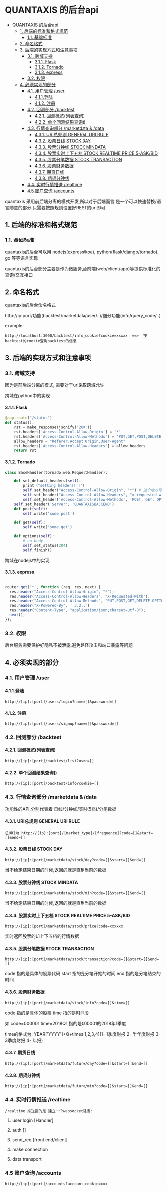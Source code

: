 # QUANTAXIS 的后台api

<!-- TOC -->

- [QUANTAXIS 的后台api](#quantaxis-的后台api)
    - [1. 后端的标准和格式规范](#1-后端的标准和格式规范)
        - [1.1. 基础标准](#11-基础标准)
    - [2. 命名格式](#2-命名格式)
    - [3. 后端的实现方式和注意事项](#3-后端的实现方式和注意事项)
        - [3.1. 跨域支持](#31-跨域支持)
            - [3.1.1. Flask](#311-flask)
            - [3.1.2. Tornado](#312-tornado)
            - [3.1.3. express](#313-express)
        - [3.2. 权限](#32-权限)
    - [4. 必须实现的部分](#4-必须实现的部分)
        - [4.1. 用户管理 /user](#41-用户管理-user)
            - [4.1.1.登陆](#411登陆)
            - [4.1.2. 注册](#412-注册)
        - [4.2. 回测部分 /backtest](#42-回测部分-backtest)
            - [4.2.1. 回测概览(列表查询)](#421-回测概览列表查询)
            - [4.2.2. 单个回测结果查询()](#422-单个回测结果查询)
        - [4.3. 行情查询部分 /marketdata & /data](#43-行情查询部分-marketdata--data)
            - [4.3.1. URI总规则 GENERAL URI RULE](#431-uri总规则-general-uri-rule)
            - [4.3.2. 股票日线 STOCK DAY](#432-股票日线-stock-day)
            - [4.3.3. 股票分钟线 STOCK MINDATA](#433-股票分钟线-stock-mindata)
            - [4.3.4. 股票实时上下五档 STOCK REALTIME PRICE 5-ASK/BID](#434-股票实时上下五档-stock-realtime-price-5-askbid)
            - [4.3.5. 股票分笔数据 STOCK TRANSACTION](#435-股票分笔数据-stock-transaction)
            - [4.3.6. 股票财务数据](#436-股票财务数据)
            - [4.3.7. 期货日线](#437-期货日线)
            - [4.3.8. 期货分钟线](#438-期货分钟线)
        - [4.4. 实时行情推送 /realtime](#44-实时行情推送-realtime)
        - [4.5 账户查询 /accounts](#45-账户查询-accounts)

<!-- /TOC -->
<!-- vscode-markdown-toc-config
	numbering=true
	autoSave=true
	/vscode-markdown-toc-config -->
<!-- /vscode-markdown-toc -->


quantaxis 采用前后端分离的模式开发,所以对于后端而言 是一个可以快速替换/语言随意的部分.只需要按照规则设置好REST的url即可


##  1. 后端的标准和格式规范

###  1.1. 基础标准

quantaxis的后台可以用 nodejs(express/koa), python(flask/django/tornado), go 等等语言实现

quantaxis的后台部分主要是作为微服务,给前端(web/client/app)等提供标准化的查询/交互接口


##  2. 命名格式

quantaxis的后台命名格式

http://ip:port/功能(backtest/marketdata/user/..)/细分功能(info/query_code/..)

example:

```
http://localhost:3000/backtest/info_cookie?cookie=xxxxx  ==>  按backtest的cookie查询backtest的信息

```

##  3. 后端的实现方式和注意事项


###  3.1. 跨域支持

因为是前后端分离的模式, 需要对于url采取跨域允许

跨域在python中的实现

####  3.1.1. Flask

```python
@app.route("/status")
def status():
    rst = make_response(jsonify('200'))
    rst.headers['Access-Control-Allow-Origin'] = '*'
    rst.headers['Access-Control-Allow-Methods'] = 'PUT,GET,POST,DELETE'
    allow_headers = "Referer,Accept,Origin,User-Agent"
    rst.headers['Access-Control-Allow-Headers'] = allow_headers
    return rst
```


####  3.1.2. Tornado

```python
class BaseHandler(tornado.web.RequestHandler):

    def set_default_headers(self):
        print（"setting headers!!!"）
        self.set_header("Access-Control-Allow-Origin", "*") # 这个地方可以写域名
        self.set_header("Access-Control-Allow-Headers", "x-requested-with")
        self.set_header('Access-Control-Allow-Methods', 'POST, GET, OPTIONS')
	self.set_header('Server', 'QUANTAXISBACKEND')
    def post(self):
        self.write('some post')

    def get(self):
        self.write('some get')

    def options(self):
        # no body
        self.set_status(204)
        self.finish()
```

跨域在nodejs中的实现

####  3.1.3. express

```javascript

router.get('*', function (req, res, next) {
  res.header("Access-Control-Allow-Origin", "*");
  res.header("Access-Control-Allow-Headers", "X-Requested-With");
  res.header("Access-Control-Allow-Methods", "PUT,POST,GET,DELETE,OPTIONS");
  res.header("X-Powered-By", ' 3.2.1')
  res.header("Content-Type", "application/json;charset=utf-8");
  next();
});

```

###  3.2. 权限

后台服务需要保护好隐私不被泄露,避免路径攻击和端口暴露等问题

##  4. 必须实现的部分


###  4.1. 用户管理 /user

####  4.1.1.登陆
```
http://[ip]:[port]/users/login?name=[]&password=[]
```
####  4.1.2. 注册
```
http://[ip]:[port]/users/signup?name=[]&password=[]
```

###  4.2. 回测部分 /backtest

####  4.2.1. 回测概览(列表查询)
```
http://[ip]:[port]/backtest/list?user=[]
```

####  4.2.2. 单个回测结果查询()
```
http://[ip]:[port]/backtest/info?cookie=[]
```

###  4.3. 行情查询部分 /marketdata & /data

功能性的API,分别代表着 日线/分钟线/实时(5档)/分笔数据

####  4.3.1. URI总规则 GENERAL URI RULE
```
总URI为 http://[ip]:[port]/[market_type]/[frequence]?code=[]&start=[]&end=[]
```

####  4.3.2. 股票日线 STOCK DAY
```
http://[ip]:[port]/marketdata/stock/day?code=[]&start=[]&end=[]
```

当不给定结束日期的时候,返回的就是直到当前的数据

####  4.3.3. 股票分钟线 STOCK MINDATA
```
http://[ip]:[port]/marketdata/stock/min?code=[]&start=[]&end=[]
```

当不给定结束日期的时候,返回的就是直到当前的数据

####  4.3.4. 股票实时上下五档 STOCK REALTIME PRICE 5-ASK/BID
```
http://[ip]:[port]/marketdata/stock/price?code=xxxxxx
```

实时返回股票的L1上下五档的行情数据

####  4.3.5. 股票分笔数据 STOCK TRANSACTION
```
http://[ip]:[port]/marketdata/stock/transaction?code=[]&start=[]&end=[]
```
code 指的是具体的股票代码
start 指的是分笔开始的时间
end 指的是分笔结束的时间

####  4.3.6. 股票财务数据
```
http://[ip]:[port]/marketdata/stock/info?code=[]&time=[]
```
code 指的是具体的股票
time 指的是时间段

如 code=000001 time=2018Q1 指的是000001的2018年1季度

time的格式为: YEAR['YYYY']+Q+times[1,2,3,4](1- 1季度财报 2- 半年度财报 3- 3季度财报 4- 年报)

####  4.3.7. 期货日线
```
http://[ip]:[port]/marketdata/future/day?code=[]&start=[]&end=[]
```

####  4.3.8. 期货分钟线
```
http://[ip]:[port]/marketdata/future/min?code=[]&start=[]&end=[]
```
###  4.4. 实时行情推送 /realtime
```
/realtime 推送指的是 建立一个websocket链接:
```
1. user login [Handler]

2. auth []

3. send_req [front end/client]

4. make connection

5. data transport

### 4.5 账户查询 /accounts
```
http://[ip]:[port]/accounts?account_cookie=xxx